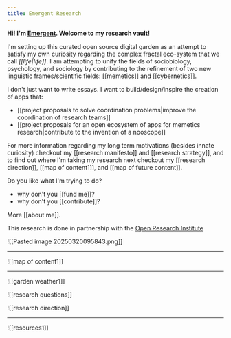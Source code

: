 ```yaml
---
title: Emergent Research
---
```

**Hi! I'm [Emergent](https://x.com/emergentvibe). Welcome to my research vault!**

I'm setting up this curated open source digital garden as an attempt to satisfy my own curiosity regarding the complex fractal eco-system that we call *[[life|life]]*. I am attempting to unify the fields of sociobiology, psychology, and sociology by contributing to the refinement of two new linguistic frames/scientific fields: [[memetics]] and [[cybernetics]].

I don't just want to write essays. I want to build/design/inspire the creation of apps that:
- [[project proposals to solve coordination problems|improve the coordination of research teams]]
- [[project proposals for an open ecosystem of apps for memetics research|contribute to the invention of a nooscope]]

For more information regarding my long term motivations (besides innate curiosity) checkout my [[research manifesto]] and [[research strategy]], and to find out where I'm taking my research next checkout my [[research direction]], [[map of content1]], and [[map of future content]].

Do you like what I'm trying to do? 
- why don't you [[fund me]]?
- why don't you [[contribute]]?

More [[about me]].

This research is done in partnership with the [Open Research Institute](https://open-research-institute.github.io/)

![[Pasted image 20250320095843.png]]




---

![[map of content1]]

---
![[garden weather1]]

![[research questions]]

![[research direction]]

---

![[resources1]]
